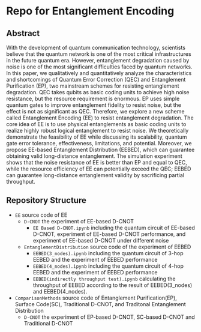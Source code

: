 # Repo for Entanglement Encoding
## Abstract
With the development of quantum communication technology, scientists believe that the quantum network is one of the most critical infrastructures in the future quantum era. However, entanglement degradation caused by noise is one of the most significant difficulties faced by quantum networks. In this paper, we qualitatively and quantitatively analyze the characteristics and shortcomings of Quantum Error Correction (QEC) and Entanglement Purification (EP), two mainstream schemes for resisting entanglement degradation. QEC takes qubits as basic coding units to achieve high noise resistance,  but the resource requirement is enormous. EP uses simple quantum gates to improve entanglement fidelity to resist noise, but the effect is not as significant as QEC. Therefore, we explore a new scheme called Entanglement Encoding (EE) to resist entanglement degradation. The core idea of EE is to use physical entanglements as basic coding units to realize highly robust logical entanglement to resist noise. We theoretically demonstrate the feasibility of EE while discussing its scalability, quantum gate error tolerance, effectiveness, limitations, and potential. Moreover, we propose EE-based Entanglement Distribution (EEBED), which can guarantee obtaining valid long-distance entanglement. The simulation experiment shows that the noise resistance of EE is better than EP and equal to QEC, while the resource efficiency of EE can potentially exceed the QEC; EEBED can guarantee long-distance entanglement validity by sacrificing partial throughput.
## Repository Structure
- `EE`                   source code of EE
	+ `D-CNOT`  the experiment of EE-based D-CNOT
		* `EE Based D-CNOT.ipynb` including the quantum circuit of EE-based D-CNOT, experiment of EE-based D-CNOT performance, and experiment of EE-based D-CNOT under different noise
	+ `EntanglementDistribution` source code of the experiment of EEBED
		* `EEBED(3_nodes).ipynb` including the quantum circuit of 3-hop EEBED and the experiment of EEBED performance
		* `EEBED(4_nodes).ipynb` including the quantum circuit of 4-hop EEBED and the experiment of EEBED performance
		* `EEBED(indirectly throughput test).ipynb` calculating the throughput of EEBED according to the result of EEBED(3_nodes) and EEBED(4_nodes).
- `ComparisonMethods`          source code of Entanglement Purification(EP), Surface Code(SC), Traditional D-CNOT, and Traditonal Entanglement Distribution
	+ `D-CNOT` the experiment of EP-based D-CNOT, SC-based D-CNOT and Traditional D-CNOT
